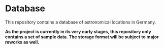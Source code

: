 # Database
This repository contains a database of astronomical locations in Germany.

**As the project is currently in its very early stages, this repository only contains a set of
sample data. The storage format will be subject to major reworks as well.**